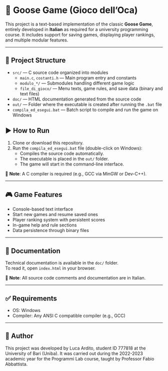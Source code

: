 # 🐍 Goose Game (Gioco dell’Oca)

This project is a text-based implementation of the classic **Goose Game**, entirely developed in **Italian** as required for a university programming course. It includes support for saving games, displaying player rankings, and multiple modular features.

---

## 📁 Project Structure

- `src/` — C source code organized into modules  
  - `main.c`, `costanti.h` — Main program entry and constants  
  - `modulo_*/` — Submodules handling different game logic  
  - `file_di_gioco/` — Menu texts, game rules, and save data (binary and text files)
- `doc/` — HTML documentation generated from the source code
- `out/` — Folder where the executable is created after running the `.bat` file
- `compila_ed_esegui.bat` — Batch script to compile and run the game on Windows

## ▶️ How to Run

1. Clone or download this repository.
2. Run the `compila_ed_esegui.bat` file (double-click on Windows):
   - Compiles the source code automatically.
   - The executable is placed in the `out/` folder.
   - The game will start in the command-line interface.

📌 **Note**: A C compiler is required (e.g., GCC via MinGW or Dev-C++).

---

## 🎮 Game Features

- Console-based text interface
- Start new games and resume saved ones
- Player ranking system with persistent scores
- In-game help and rule sections
- Data persistence through binary files

---

## 📄 Documentation

Technical documentation is available in the `doc/` folder.  
To read it, open `index.html` in your browser.

📝 **Note**: All source code comments and documentation are in Italian.

---

## ✅ Requirements

- OS: Windows
- Compiler: Any ANSI C compatible compiler (e.g., GCC)

---

## 👤 Author

This project was developed by Luca Ardito, student ID 777818 at the University of Bari (Uniba). It was carried out during the 2022-2023 academic year for the Programmi Lab course, taught by Professor Fabio Abbattista.

